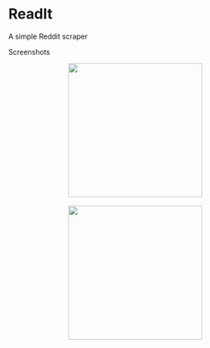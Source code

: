 # ReadIt
A simple Reddit scraper

Screenshots
<p align="center">
  <img src="http://kandidproductions.com/github/readit/image1.PNG" width="266"/></br></br>
  <img src="http://kandidproductions.com/github/readit/image2.PNG" width="266"/>
</p>
